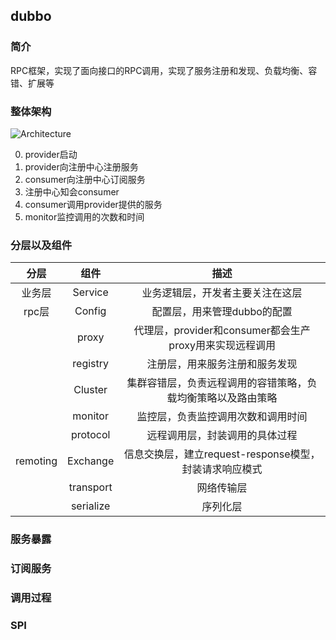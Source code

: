 ## dubbo

### 简介

RPC框架，实现了面向接口的RPC调用，实现了服务注册和发现、负载均衡、容错、扩展等

### 整体架构

![Architecture](http://dubbo.apache.org/img/architecture.png)

0. provider启动
1. provider向注册中心注册服务
2. consumer向注册中心订阅服务
3. 注册中心知会consumer
4. consumer调用provider提供的服务
5. monitor监控调用的次数和时间

### 分层以及组件

|   分层   |   组件    |                             描述                             |
| :------: | :-------: | :----------------------------------------------------------: |
|  业务层  |  Service  |               业务逻辑层，开发者主要关注在这层               |
|  rpc层   |  Config   |                 配置层，用来管理dubbo的配置                  |
|          |   proxy   |   代理层，provider和consumer都会生产proxy用来实现远程调用    |
|          | registry  |                注册层，用来服务注册和服务发现                |
|          |  Cluster  | 集群容错层，负责远程调用的容错策略，负载均衡策略以及路由策略 |
|          |  monitor  |              监控层，负责监控调用次数和调用时间              |
|          | protocol  |                远程调用层，封装调用的具体过程                |
| remoting | Exchange  |    信息交换层，建立request-response模型，封装请求响应模式    |
|          | transport |                          网络传输层                          |
|          | serialize |                           序列化层                           |

### 服务暴露

### 订阅服务

### 调用过程

### SPI




